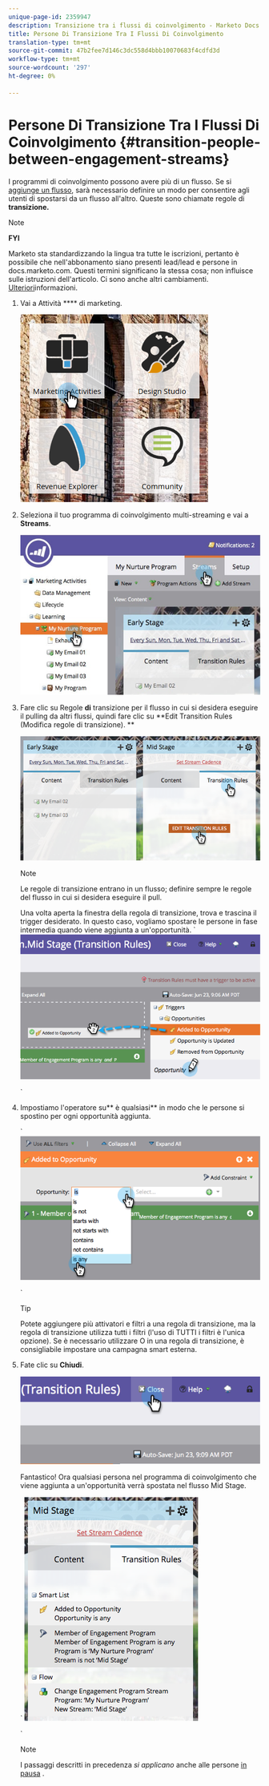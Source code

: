 ```yaml
---
unique-page-id: 2359947
description: Transizione tra i flussi di coinvolgimento - Marketo Docs - Documentazione del prodotto
title: Persone Di Transizione Tra I Flussi Di Coinvolgimento
translation-type: tm+mt
source-git-commit: 47b2fee7d146c3dc558d4bbb10070683f4cdfd3d
workflow-type: tm+mt
source-wordcount: '297'
ht-degree: 0%

---
```



# Persone Di Transizione Tra I Flussi Di Coinvolgimento {#transition-people-between-engagement-streams}

I programmi di coinvolgimento possono avere più di un flusso. Se si [aggiunge un flusso](../../../../product-docs/email-marketing/drip-nurturing/creating-an-engagement-program/add-a-stream.md), sarà necessario definire un modo per consentire agli utenti di spostarsi da un flusso all&#39;altro. Queste sono chiamate regole di **transizione.**

>[!NOTE]
>
>**FYI**
>
>Marketo sta standardizzando la lingua tra tutte le iscrizioni, pertanto è possibile che nell&#39;abbonamento siano presenti lead/lead e persone in docs.marketo.com. Questi termini significano la stessa cosa; non influisce sulle istruzioni dell&#39;articolo. Ci sono anche altri cambiamenti. [Ulteriori](http://docs.marketo.com/display/DOCS/Updates+to+Marketo+Terminology)informazioni.

1. Vai a Attività **** di marketing.

   ![](assets/ma.png)

1. Seleziona il tuo programma di coinvolgimento multi-streaming e vai a **Streams**.

   ![](assets/multistream.jpg)

1. Fare clic su Regole **di** transizione per il flusso in cui si desidera eseguire il pulling da altri flussi, quindi fare clic su **Edit Transition Rules (Modifica regole di transizione). **

   ![](assets/image2014-9-15-18-3a10-3a18.png)

   >[!NOTE]
   >
   >Le regole di transizione entrano in un flusso; definire sempre le regole del flusso in cui si desidera eseguire il pull.

   Una volta aperta la finestra della regola di transizione, trova e trascina il trigger desiderato. In questo caso, vogliamo spostare le persone in fase intermedia quando viene aggiunta a un&#39;opportunità.
` ![](assets/image2014-9-15-18-3a10-3a46.png)

   `

1. Impostiamo l&#39;operatore su** è qualsiasi** in modo che le persone si spostino per ogni opportunità aggiunta.

   ` ![](assets/image2014-9-15-18-3a11-3a14.png)

   `

   >[!TIP]
   >
   >Potete aggiungere più attivatori e filtri a una regola di transizione, ma la regola di transizione utilizza tutti i filtri (l&#39;uso di TUTTI i filtri è l&#39;unica opzione). Se è necessario utilizzare O in una regola di transizione, è consigliabile impostare una campagna smart esterna.

1. Fate clic su **Chiudi**.

   ![](assets/image2014-9-15-18-3a11-3a23.png)

   Fantastico! Ora qualsiasi persona nel programma di coinvolgimento che viene aggiunta a un&#39;opportunità verrà spostata nel flusso Mid Stage.

   ` ![](assets/image2014-9-15-18-3a11-3a29.png)

   `

   >[!NOTE]
   >
   >I passaggi descritti in precedenza *si applicano* anche alle persone [in pausa](http://docs.marketo.com/display/DOCS/Pause+People+in+an+Engagement+Program) .

